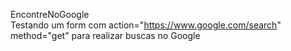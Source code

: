 EncontreNoGoogle<br>
Testando um form com action="https://www.google.com/search" method="get" para realizar buscas no Google
